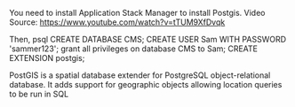 You need to install Application Stack Manager  to install Postgis.
Video Source: https://www.youtube.com/watch?v=tTUM9XfDvqk

Then, 
psql
CREATE DATABASE CMS;
CREATE USER Sam WITH PASSWORD 'sammer123';
grant all privileges on database CMS to Sam;
CREATE EXTENSION postgis;

PostGIS is a spatial database extender for PostgreSQL object-relational database. It adds support for geographic objects allowing location queries to be run in SQL